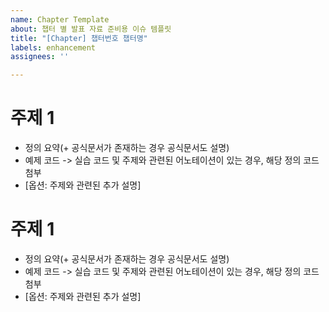 ```yaml
---
name: Chapter Template
about: 챕터 별 발표 자료 준비용 이슈 템플릿
title: "[Chapter] 챕터번호 챕터명"
labels: enhancement
assignees: ''

---
```


# 주제 1
- 정의 요약(+ 공식문서가 존재하는 경우 공식문서도 설명)
- 예제 코드 -> 실습 코드 및 주제와 관련된 어노테이션이 있는 경우, 해당 정의 코드 첨부
- [옵션: 주제와 관련된 추가 설명]

# 주제 1
- 정의 요약(+ 공식문서가 존재하는 경우 공식문서도 설명)
- 예제 코드 -> 실습 코드 및 주제와 관련된 어노테이션이 있는 경우, 해당 정의 코드 첨부
- [옵션: 주제와 관련된 추가 설명]
